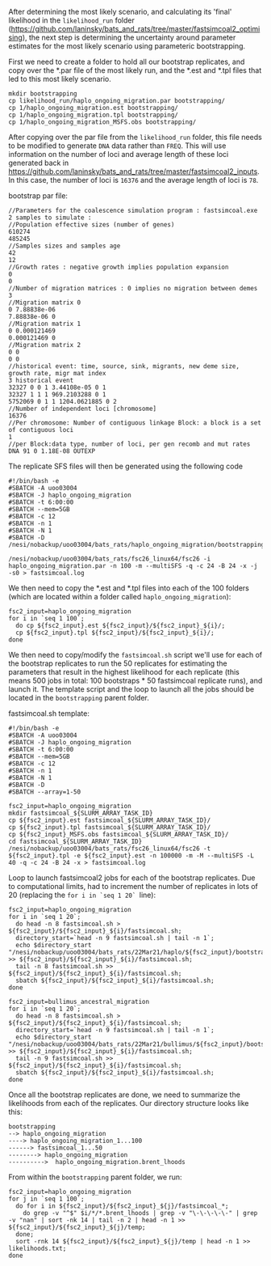After determining the most likely scenario, and calculating its 'final' likelihood in the `likelihood_run` folder (https://github.com/laninsky/bats_and_rats/tree/master/fastsimcoal2_optimising), the next step is determining the uncertainty around parameter estimates for the most likely scenario using parameteric bootstrapping.

First we need to create a folder to hold all our bootstrap replicates, and copy over the \*.par file of the most likely run, and the \*.est and \*.tpl files that led to this most likely scenario.
```
mkdir bootstrapping
cp likelihood_run/haplo_ongoing_migration.par bootstrapping/
cp 1/haplo_ongoing_migration.est bootstrapping/
cp 1/haplo_ongoing_migration.tpl bootstrapping/
cp 1/haplo_ongoing_migration_MSFS.obs bootstrapping/
```

After copying over the par file from the `likelihood_run` folder, this file needs to be modified to generate `DNA` data rather than `FREQ`. This will use information on the number of loci and average length of these loci generated back in https://github.com/laninsky/bats_and_rats/tree/master/fastsimcoal2_inputs. In this case, the number of loci is `16376` and the average length of loci is `78`.  

bootstrap par file:
```
//Parameters for the coalescence simulation program : fastsimcoal.exe
2 samples to simulate :
//Population effective sizes (number of genes)
610274
485245
//Samples sizes and samples age
42
12
//Growth rates : negative growth implies population expansion
0
0
//Number of migration matrices : 0 implies no migration between demes
3
//Migration matrix 0
0 7.88838e-06
7.88838e-06 0
//Migration matrix 1
0 0.000121469
0.000121469 0
//Migration matrix 2
0 0
0 0
//historical event: time, source, sink, migrants, new deme size, growth rate, migr mat index
3 historical event
32327 0 0 1 3.44108e-05 0 1
32327 1 1 1 969.2103288 0 1
5752069 0 1 1 1204.0621885 0 2
//Number of independent loci [chromosome]
16376
//Per chromosome: Number of contiguous linkage Block: a block is a set of contiguous loci
1
//per Block:data type, number of loci, per gen recomb and mut rates
DNA 91 0 1.18E-08 OUTEXP
```
The replicate SFS files will then be generated using the following code
```
#!/bin/bash -e
#SBATCH -A uoo03004
#SBATCH -J haplo_ongoing_migration
#SBATCH -t 6:00:00
#SBATCH --mem=5GB
#SBATCH -c 12
#SBATCH -n 1
#SBATCH -N 1
#SBATCH -D /nesi/nobackup/uoo03004/bats_rats/haplo_ongoing_migration/bootstrapping

/nesi/nobackup/uoo03004/bats_rats/fsc26_linux64/fsc26 -i haplo_ongoing_migration.par -n 100 -m --multiSFS -q -c 24 -B 24 -x -j -s0 > fastsimcoal.log
```
We then need to copy the \*.est and \*.tpl files into each of the 100 folders (which are located within a folder called `haplo_ongoing_migration`):  
```
fsc2_input=haplo_ongoing_migration
for i in `seq 1 100`;
  do cp ${fsc2_input}.est ${fsc2_input}/${fsc2_input}_${i}/;
  cp ${fsc2_input}.tpl ${fsc2_input}/${fsc2_input}_${i}/;
done
```
We then need to copy/modify the `fastsimcoal.sh` script we'll use for each of the bootstrap replicates to run the 50 replicates for estimating the parameters that result in the highest likelihood for each replicate (this means 500 jobs in total: 100 bootstraps * 50 fastsimcoal replicate runs), and launch it. The template script and the loop to launch all the jobs should be located in the `bootstrapping` parent folder. 

fastsimcoal.sh template:
```
#!/bin/bash -e
#SBATCH -A uoo03004
#SBATCH -J haplo_ongoing_migration
#SBATCH -t 6:00:00
#SBATCH --mem=5GB
#SBATCH -c 12
#SBATCH -n 1
#SBATCH -N 1
#SBATCH -D 
#SBATCH --array=1-50

fsc2_input=haplo_ongoing_migration
mkdir fastsimcoal_${SLURM_ARRAY_TASK_ID}
cp ${fsc2_input}.est fastsimcoal_${SLURM_ARRAY_TASK_ID}/
cp ${fsc2_input}.tpl fastsimcoal_${SLURM_ARRAY_TASK_ID}/
cp ${fsc2_input}_MSFS.obs fastsimcoal_${SLURM_ARRAY_TASK_ID}/
cd fastsimcoal_${SLURM_ARRAY_TASK_ID}
/nesi/nobackup/uoo03004/bats_rats/fsc26_linux64/fsc26 -t ${fsc2_input}.tpl -e ${fsc2_input}.est -n 100000 -m -M --multiSFS -L 40 -q -c 24 -B 24 -x > fastsimcoal.log
```
Loop to launch fastsimcoal2 jobs for each of the bootstrap replicates. Due to computational limits, had to increment the number of replicates in lots of 20 (replacing the ```for i in `seq 1 20` ```line): 
```
fsc2_input=haplo_ongoing_migration
for i in `seq 1 20`;
  do head -n 8 fastsimcoal.sh > ${fsc2_input}/${fsc2_input}_${i}/fastsimcoal.sh;
  directory_start=`head -n 9 fastsimcoal.sh | tail -n 1`;
  echo $directory_start "/nesi/nobackup/uoo03004/bats_rats/22Mar21/haplo/${fsc2_input}/bootstrapping/${fsc2_input}/${fsc2_input}_${i}/" >> ${fsc2_input}/${fsc2_input}_${i}/fastsimcoal.sh;
  tail -n 8 fastsimcoal.sh >> ${fsc2_input}/${fsc2_input}_${i}/fastsimcoal.sh;
  sbatch ${fsc2_input}/${fsc2_input}_${i}/fastsimcoal.sh;
done

fsc2_input=bullimus_ancestral_migration
for i in `seq 1 20`;
  do head -n 8 fastsimcoal.sh > ${fsc2_input}/${fsc2_input}_${i}/fastsimcoal.sh;
  directory_start=`head -n 9 fastsimcoal.sh | tail -n 1`;
  echo $directory_start "/nesi/nobackup/uoo03004/bats_rats/22Mar21/bullimus/${fsc2_input}/bootstrapping/${fsc2_input}/${fsc2_input}_${i}/" >> ${fsc2_input}/${fsc2_input}_${i}/fastsimcoal.sh;
  tail -n 9 fastsimcoal.sh >> ${fsc2_input}/${fsc2_input}_${i}/fastsimcoal.sh;
  sbatch ${fsc2_input}/${fsc2_input}_${i}/fastsimcoal.sh;
done
```
Once all the bootstrap replicates are done, we need to summarize the likelihoods from each of the replicates. Our directory structure looks like this:
```
bootstrapping
--> haplo_ongoing_migration
----> haplo_ongoing_migration_1...100
------> fastsimcoal_1...50
--------> haplo_ongoing_migration
---------->  haplo_ongoing_migration.brent_lhoods
```
From within the `bootstrapping` parent folder, we run:  
```
fsc2_input=haplo_ongoing_migration
for j in `seq 1 100`;
  do for i in ${fsc2_input}/${fsc2_input}_${j}/fastsimcoal_*; 
    do grep -v "^$" $i/*/*.brent_lhoods | grep -v "\-\-\-\-\-" | grep -v "nan" | sort -nk 14 | tail -n 2 | head -n 1 >> ${fsc2_input}/${fsc2_input}_${j}/temp;
  done;
  sort -rnk 14 ${fsc2_input}/${fsc2_input}_${j}/temp | head -n 1 >> likelihoods.txt;
done
```
